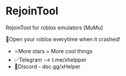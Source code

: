 # RejoinTool
RejoinTool for roblox emulators [MuMu]

🔄Open your roblox everytime when it crashed!

- ⭐More stars = More cool things
- ✅Telegram --> t.me/xhelpper
- 🎁Discord - dsc.gg/xHelper
